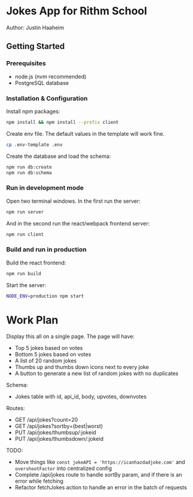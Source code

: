 # Jokes App for Rithm School

Author: Justin Haaheim

## Getting Started

### Prerequisites

- node.js (nvm recommended)
- PostgreSQL database

### Installation & Configuration

Install npm packages:

```sh
npm install && npm install --prefix client
```

Create env file. The default values in the template will work fine.

```sh
cp .env-template .env
```

Create the database and load the schema:

```sh
npm run db:create
npm run db:schema
```

### Run in development mode

Open two terminal windows. In the first run the server:

```sh
npm run server
```

And in the second run the react/webpack frontend server:

```sh
npm run client
```

### Build and run in production

Build the react frontend:

```sh
npm run build
```

Start the server:

```sh
NODE_ENV=production npm start
```

# Work Plan

Display this all on a single page. The page will have:
- Top 5 jokes based on votes
- Bottom 5 jokes based on votes
- A list of 20 random jokes
- Thumbs up and thumbs down icons next to every joke
- A button to generate a new list of random jokes with no duplicates

Schema:
- Jokes table with id, api_id, body, upvotes, downvotes

Routes:
- GET /api/jokes?count=20
- GET /api/jokes?sortby=(best|worst)
- PUT /api/jokes/thumbsup/:jokeid
- PUT /api/jokes/thumbsdown/:jokeid

TODO:
- Move things like `const jokeAPI = 'https://icanhazdadjoke.com'` and `overshootFactor` into centralized config
- Complete /api/jokes route to handle sortBy param, and if there is an error while fetching
- Refactor fetchJokes action to handle an error in the batch of requests

